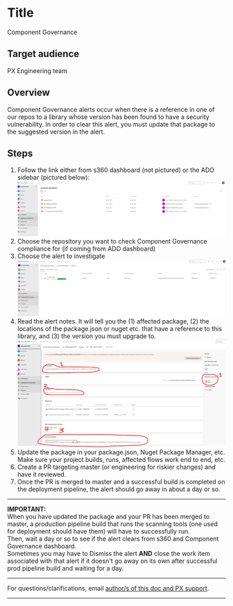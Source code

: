 # Title
Component Governance

## Target audience
PX Engineering team

## Overview
Component Governance alerts occur when there is a reference in one of our repos to a library whose version has been found to have a security vulnerability.
In order to clear this alert, you must update that package to the suggested version in the alert.  
  
## Steps  
1. Follow the link either from s360 dashboard (not pictured) or the ADO sidebar (pictured below):
![Component Governance Dashboard](../../images/operations/s360/component-governance-dashboard.png)
1. Choose the repository you want to check Component Governance compliance for (if coming from ADO dashboard)
1. Choose the alert to investigate
![Component Governance Alerts](../../images/operations/s360/component-governance-alerts.png)
1. Read the alert notes. It will tell you the (1) affected package, (2) the locations of the package.json or nuget etc. that have a reference to this library, and (3) the version you must upgrade to.
![Component Governance Alert Notes](../../images/operations/s360/component-governance-alert-notes.png)
1. Update the package in your package.json, Nuget Package Manager, etc. Make sure your project builds, runs, affected flows work end to end, etc.
1. Create a PR targeting master (or engineering for riskier changes) and have it reviewed.
1. Once the PR is merged to master and a successful build is completed on the deployment pipeline, the alert should go away in about a day or so.  
    

---
**IMPORTANT:**  
When you have updated the package and your PR has been merged to master, a production pipeline build that runs the scanning tools (one used for deployment should have them) will have to successfully run.  
Then, wait a day or so to see if the alert clears from s360 and Component Governance dashboard.  
Sometimes you may have to Dismiss the alert **AND** close the work item associated with that alert if it doesn't go away on its own after successful prod pipeline build and waiting for a day.

---
For questions/clarifications, email [author/s of this doc and PX support](mailto:mccordmatt@microsoft.com?cc=PXSupport@microsoft.com&subject=Docs%20-%20operations/s360/component-governance.md).

---